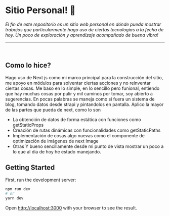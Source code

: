 # Sitio Personal! 🚀
_El fin de este repositorio es un sitio web personal en dónde pueda mostrar trabajos que particularmente hago uso de ciertas tecnologías a la fecha de hoy. Un poco de exploración y aprendizaje acompañado de buena vibra!_
<hr/>
<br/>

## Como lo hice?
Hago uso de Next js como mi marco principal para la construcción del sitio, me apoyo en módulos para solventar ciertas acciones y no reinventar ciertas cosas. Me baso en lo simple, en lo sencillo pero funional, entiendo que hay muchas cosas por pulir y mil caminos por tomar, soy abierto a sugerencias. En pocas palabras se maneja como si fuera un sistema de blog, tomando datos desde strapi y pintandolos en pantalla. Aplico la mayor de las partes que pueda de next, como lo son
* La obtención de datos de forma estática con funciones como getStaticProps
* Creación de rutas dinámicas con funcionalidades como getStaticPaths
* Implementación de cosas algo nuevas como el componente de optimización de imágenes de next Image
* Otras
Y bueno sencillamente desde mi punto de vista mostrar un poco a lo que al dia de hoy he estado manejando.


## Getting Started

First, run the development server:

```bash
npm run dev
# or
yarn dev
```

Open [http://localhost:3000](http://localhost:3000) with your browser to see the result.
